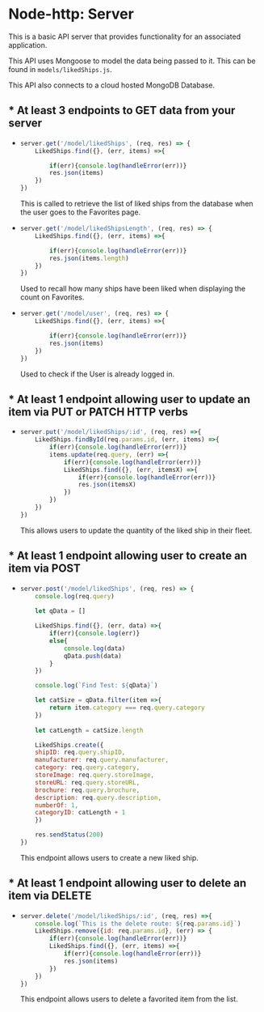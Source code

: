 # Node-http: Server
 
This is a basic API server that provides functionality for an associated application.

This API uses Mongoose to model the data being passed to it. This can be found in `models/likedShips.js`.

This API also connects to a cloud hosted MongoDB Database.

##   *   At least 3 endpoints to GET data from your server

*   ```javascript
    server.get('/model/likedShips', (req, res) => {
        LikedShips.find({}, (err, items) =>{

            if(err){console.log(handleError(err))}
            res.json(items)
        })
    })
    ```

    This is called to retrieve the list of liked ships from the database when the user goes to the Favorites page.

*   ```javascript
    server.get('/model/likedShipsLength', (req, res) => {
        LikedShips.find({}, (err, items) =>{

            if(err){console.log(handleError(err))}
            res.json(items.length)
        })
    })  
    ```

    Used to recall how many ships have been liked when displaying the count on Favorites.

*   ```javascript
    server.get('/model/user', (req, res) => {
        LikedShips.find({}, (err, items) =>{

            if(err){console.log(handleError(err))}
            res.json(items)
        })
    })
    ```

    Used to check if the User is already logged in.

##  *    At least 1 endpoint allowing user to update an item via PUT or PATCH HTTP verbs

*   ```javascript
    server.put('/model/likedShips/:id', (req, res) =>{
        LikedShips.findById(req.params.id, (err, items) =>{
            if(err){console.log(handleError(err))}
            items.update(req.query, (err) =>{
                if(err){console.log(handleError(err))}
                LikedShips.find({}, (err, itemsX) =>{
                    if(err){console.log(handleError(err))}
                    res.json(itemsX)
                })
            })
        })
    })
    ```

    This allows users to update the quantity of the liked ship in their fleet.

##  *   At least 1 endpoint allowing user to create an item via POST

*   ```Javascript
    server.post('/model/likedShips', (req, res) => {
        console.log(req.query)
        
        let qData = []

        LikedShips.find({}, (err, data) =>{
            if(err){console.log(err)}
            else{
                console.log(data)
                qData.push(data)
            }
        })

        console.log(`Find Test: ${qData}`)

        let catSize = qData.filter(item =>{
            return item.category === req.query.category
        })
        
        let catLength = catSize.length

        LikedShips.create({
        shipID: req.query.shipID,
        manufacturer: req.query.manufacturer,
        category: req.query.category,
        storeImage: req.query.storeImage,
        storeURL: req.query.storeURL,
        brochure: req.query.brochure,
        description: req.query.description,
        numberOf: 1,
        categoryID: catLength + 1
        })

        res.sendStatus(200)
    })
    ```
    This endpoint allows users to create a new liked ship.

##  *   At least 1 endpoint allowing user to delete an item via DELETE

*   ```javascript
    server.delete('/model/likedShips/:id', (req, res) =>{
        console.log(`This is the delete route: ${req.params.id}`)
        LikedShips.remove({id: req.params.id}, (err) => {
            if(err){console.log(handleError(err))}
            LikedShips.find({}, (err, items) =>{
                if(err){console.log(handleError(err))}
                res.json(items)
            })
        })
    })
    ```

    This endpoint allows users to delete a favorited item from the list.

